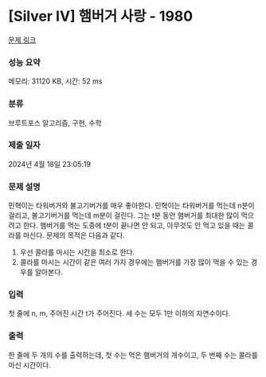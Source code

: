 # [Silver IV] 햄버거 사랑 - 1980 

[문제 링크](https://www.acmicpc.net/problem/1980) 

### 성능 요약

메모리: 31120 KB, 시간: 52 ms

### 분류

브루트포스 알고리즘, 구현, 수학

### 제출 일자

2024년 4월 18일 23:05:19

### 문제 설명

<p>민혁이는 타워버거와 불고기버거를 매우 좋아한다. 민혁이는 타워버거를 먹는데 n분이 걸리고, 불고기버거를 먹는데 m분이 걸린다. 그는 t분 동안 햄버거를 최대한 많이 먹으려고 한다. 햄버거를 먹는 도중에 t분이 끝나면 안 되고, 아무것도 안 먹고 있을 때는 콜라를 마신다. 문제의 목적은 다음과 같다.</p>

<ol>
	<li>우선 콜라를 마시는 시간을 최소로 한다.</li>
	<li>콜라를 마시는 시간이 같은 여러 가지 경우에는 햄버거를 가장 많이 먹을 수 있는 경우를 알아본다.</li>
</ol>

### 입력 

 <p>첫 줄에 n, m, 주어진 시간 t가 주어진다. 세 수는 모두 1만 이하의 자연수이다.</p>

### 출력 

 <p>한 줄에 두 개의 수를 출력하는데, 첫 수는 먹은 햄버거의 개수이고, 두 번째 수는 콜라를 마신 시간이다.</p>

